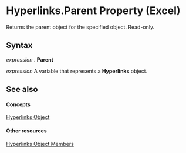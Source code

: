 
# Hyperlinks.Parent Property (Excel)

Returns the parent object for the specified object. Read-only.


## Syntax

 _expression_ . **Parent**

 _expression_ A variable that represents a **Hyperlinks** object.


## See also


#### Concepts


[Hyperlinks Object](de28e0af-7a4c-56c3-5fe5-ac47d1654628.md)
#### Other resources


[Hyperlinks Object Members](ab074196-6a61-66da-4cc1-839d690fef99.md)
